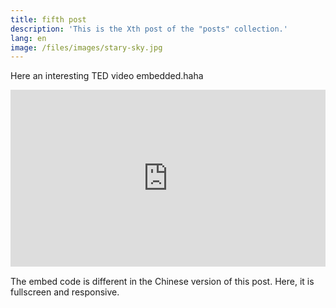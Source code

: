 ```yaml
---
title: fifth post
description: 'This is the Xth post of the "posts" collection.'
lang: en
image: /files/images/stary-sky.jpg
---
```


Here an interesting TED video embedded.haha

<div style="left: 0; width: 100%; height: 0; position: relative; padding-bottom: 56.2493%;"><iframe src="https://www.youtube.com/embed/BCvQw3gKJOU?rel=0&amp;showinfo=0" style="border: 0; top: 0; left: 0; width: 100%; height: 100%; position: absolute;" allowfullscreen scrolling="no"></iframe></div>

The embed code is different in the Chinese version of this post. Here, it is fullscreen and responsive.
